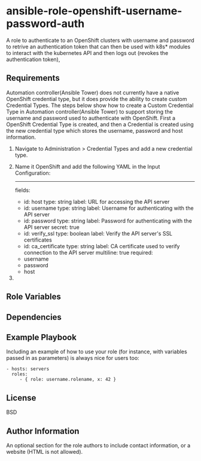 ansible-role-openshift-username-password-auth
=============================================

A role to authenticate to an OpenShift clusters with username and password to retrive an authentication token that can then be used with k8s* modules to interact with the kubernetes API and then logs out (revokes the authentication token),

Requirements
------------

Automation controller(Ansible Tower) does not currently have a native OpenShift credential type, but it does provide the ability to create custom Credential Types. The steps below show how to create a Custom Credential Type in Automation controller(Ansible Tower) to support storing the username and password used to authenticate with OpenShift. First a OpenShift Credential Type is created, and then a Credential is created using the new credential type which stores the username, password and host information.

1. Navigate to Administration > Credential Types and add a new credential type.
2. Name it OpenShift and add the following YAML in the Input Configuration:
    
    ---
    fields:
      - id: host
        type: string
        label: URL for accessing the API server
      - id: username
        type: string
        label: Username for authenticating with the API server
      - id: password
        type: string
        label: Password for authenticating with the API server
        secret: true
      - id: verify_ssl
        type: boolean
        label: Verify the API server's SSL certificates
      - id: ca_certificate
        type: string
        label: CA certificate used to verify connection to the API server
        multiline: true
    required:
      - username
      - password
      - host

3. 

Role Variables
--------------

Dependencies
------------



Example Playbook
----------------

Including an example of how to use your role (for instance, with variables passed in as parameters) is always nice for users too:

    - hosts: servers
      roles:
         - { role: username.rolename, x: 42 }

License
-------

BSD

Author Information
------------------

An optional section for the role authors to include contact information, or a website (HTML is not allowed).
